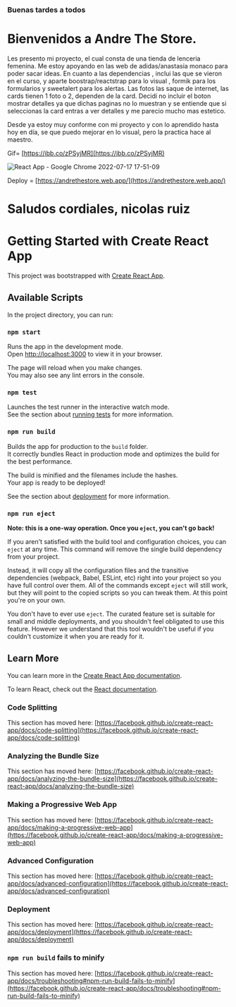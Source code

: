 ### Buenas tardes a todos 

# Bienvenidos a Andre The Store.

Les presento mi proyecto, el cual consta de una tienda de lenceria femenina. Me estoy apoyando en las web de adidas/anastasia monaco para poder sacar ideas.
En cuanto a las dependencias , inclui las que se vieron en el curso, y aparte  boostrap/reactstrap para lo visual , formik para los formularios y sweetalert para los alertas. 
Las fotos las saque de internet, las cards tienen 1 foto o 2, dependen de la card.
Decidí no incluir el boton mostrar detalles ya que dichas paginas no lo muestran y se entiende que si seleccionas la card entras a ver detalles y me parecio mucho mas estetico.

Desde ya estoy muy conforme con mi proyecto y con lo aprendido hasta hoy en día, se que puedo mejorar en lo visual, pero la practica hace al maestro.

Gif= [https://ibb.co/zPSyjMR](https://ibb.co/zPSyjMR)

![React App - Google Chrome 2022-07-17 17-51-09](https://user-images.githubusercontent.com/98553580/179425898-ee1c15b6-6f89-45c7-97d4-13cec81007e3.gif)

Deploy = [https://andrethestore.web.app/](https://andrethestore.web.app/)

# Saludos cordiales, nicolas ruiz




# Getting Started with Create React App

This project was bootstrapped with [Create React App](https://github.com/facebook/create-react-app).

## Available Scripts

In the project directory, you can run:

### `npm start`

Runs the app in the development mode.\
Open [http://localhost:3000](http://localhost:3000) to view it in your browser.

The page will reload when you make changes.\
You may also see any lint errors in the console.

### `npm test`

Launches the test runner in the interactive watch mode.\
See the section about [running tests](https://facebook.github.io/create-react-app/docs/running-tests) for more information.

### `npm run build`

Builds the app for production to the `build` folder.\
It correctly bundles React in production mode and optimizes the build for the best performance.

The build is minified and the filenames include the hashes.\
Your app is ready to be deployed!

See the section about [deployment](https://facebook.github.io/create-react-app/docs/deployment) for more information.

### `npm run eject`

**Note: this is a one-way operation. Once you `eject`, you can't go back!**

If you aren't satisfied with the build tool and configuration choices, you can `eject` at any time. This command will remove the single build dependency from your project.

Instead, it will copy all the configuration files and the transitive dependencies (webpack, Babel, ESLint, etc) right into your project so you have full control over them. All of the commands except `eject` will still work, but they will point to the copied scripts so you can tweak them. At this point you're on your own.

You don't have to ever use `eject`. The curated feature set is suitable for small and middle deployments, and you shouldn't feel obligated to use this feature. However we understand that this tool wouldn't be useful if you couldn't customize it when you are ready for it.

## Learn More

You can learn more in the [Create React App documentation](https://facebook.github.io/create-react-app/docs/getting-started).

To learn React, check out the [React documentation](https://reactjs.org/).

### Code Splitting

This section has moved here: [https://facebook.github.io/create-react-app/docs/code-splitting](https://facebook.github.io/create-react-app/docs/code-splitting)

### Analyzing the Bundle Size

This section has moved here: [https://facebook.github.io/create-react-app/docs/analyzing-the-bundle-size](https://facebook.github.io/create-react-app/docs/analyzing-the-bundle-size)

### Making a Progressive Web App

This section has moved here: [https://facebook.github.io/create-react-app/docs/making-a-progressive-web-app](https://facebook.github.io/create-react-app/docs/making-a-progressive-web-app)

### Advanced Configuration

This section has moved here: [https://facebook.github.io/create-react-app/docs/advanced-configuration](https://facebook.github.io/create-react-app/docs/advanced-configuration)

### Deployment

This section has moved here: [https://facebook.github.io/create-react-app/docs/deployment](https://facebook.github.io/create-react-app/docs/deployment)

### `npm run build` fails to minify

This section has moved here: [https://facebook.github.io/create-react-app/docs/troubleshooting#npm-run-build-fails-to-minify](https://facebook.github.io/create-react-app/docs/troubleshooting#npm-run-build-fails-to-minify)
